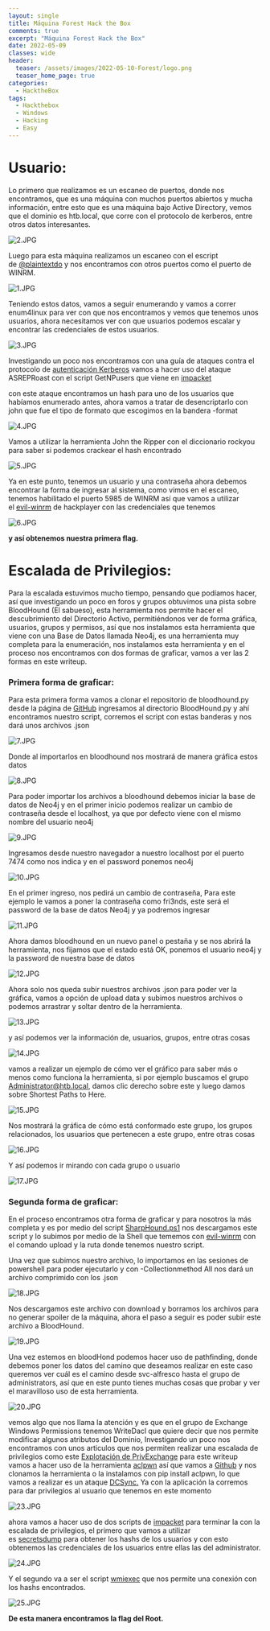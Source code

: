 ```yaml
---
layout: single
title: Máquina Forest Hack the Box
comments: true
excerpt: "Máquina Forest Hack the Box"
date: 2022-05-09
classes: wide
header:
  teaser: /assets/images/2022-05-10-Forest/logo.png
  teaser_home_page: true
categories:
  - HacktheBox
tags:
  - Hackthebox
  - Windows
  - Hacking
  - Easy
---
```


# **Usuario:**

Lo primero que realizamos es un escaneo de puertos, donde nos encontramos, que es una máquina con muchos puertos abiertos y mucha información, entre esto que es una máquina bajo Active Directory, vemos que el dominio es htb.local, que corre con el protocolo de kerberos, entre otros datos interesantes.

![2.JPG](/assets/images/2022-05-10-Forest/2.jpg)

Luego para esta máquina realizamos un escaneo con el escript de [@plaintextdo](https://github.com/juliourena?tab=repositories) y nos encontramos con otros puertos como el puerto de WINRM.

![1.JPG](/assets/images/2022-05-10-Forest/1.jpg)

Teniendo estos datos, vamos a seguir enumerando y vamos a correr enum4linux para ver con que nos encontramos y vemos que tenemos unos usuarios, ahora necesitamos ver con que usuarios podemos escalar y encontrar las credenciales de estos usuarios.

![3.JPG](/assets/images/2022-05-10-Forest/3.jpg)

Investigando un poco nos encontramos con una guía de ataques contra el protocolo de [autenticación Kerberos](https://www.tarlogic.com/en/blog/how-to-attack-kerberos/) vamos a hacer uso del ataque ASREPRoast con el script GetNPusers que viene en [impacket](https://github.com/SecureAuthCorp/impacket)

con este ataque encontramos un hash para uno de los usuarios que habíamos enumerado antes, ahora vamos a tratar de desencriptarlo con john que fue el tipo de formato que escogimos en la bandera -format

![4.JPG](/assets/images/2022-05-10-Forest/4.jpg)

Vamos a utilizar la herramienta John the Ripper con el diccionario rockyou para saber si podemos crackear el hash encontrado

![5.JPG](/assets/images/2022-05-10-Forest/5.jpg)

Ya en este punto, tenemos un usuario y una contraseña ahora debemos encontrar la forma de ingresar al sistema, como vimos en el escaneo, tenemos habilitado el puerto 5985 de WINRM así que vamos a utilizar el [evil-winrm](https://github.com/Hackplayers/evil-winrm) de hackplayer con las credenciales que tenemos

![6.JPG](/assets/images/2022-05-10-Forest/6.jpg)

**y así obtenemos nuestra primera flag.**

# **Escalada de Privilegios:**

Para la escalada estuvimos mucho tiempo, pensando que podíamos hacer, así que investigando un poco en foros y grupos obtuvimos una pista sobre BloodHound (El sabueso), esta herramienta nos permite hacer el descubrimiento del Directorio Activo, permitiéndonos ver de forma gráfica, usuarios, grupos y permisos, así que nos instalamos esta herramienta que viene con una Base de Datos llamada Neo4j, es una herramienta muy completa para la enumeración, nos instalamos esta herramienta y en el proceso nos encontramos con dos formas de graficar, vamos a ver las 2 formas en este writeup.

### **Primera forma de graficar:**

Para esta primera forma vamos a clonar el repositorio de bloodhound.py desde la página de [GitHub](https://github.com/fox-it/BloodHound.py) ingresamos al directorio BloodHound.py y ahí encontramos nuestro script, corremos el script con estas banderas y nos dará unos archivos .json

![7.JPG](/assets/images/2022-05-10-Forest/7.jpg)

Donde al importarlos en bloodhound nos mostrará de manera gráfica estos datos

![8.JPG](/assets/images/2022-05-10-Forest/8.jpg)

Para poder importar los archivos a bloodhound debemos iniciar la base de datos de Neo4j y en el primer inicio podemos realizar un cambio de contraseña desde el localhost, ya que por defecto viene con el mismo nombre del usuario neo4j

![9.JPG](/assets/images/2022-05-10-Forest/9.jpg)

Ingresamos desde nuestro navegador a nuestro localhost por el puerto 7474 como nos indica y en el password ponemos neo4j

![10.JPG](/assets/images/2022-05-10-Forest/10.jpg)

En el primer ingreso, nos pedirá un cambio de contraseña, Para este ejemplo le vamos a poner la contraseña como fri3nds, este será el password de la base de datos Neo4j y ya podremos ingresar

![11.JPG](/assets/images/2022-05-10-Forest/11.jpg)

Ahora damos bloodhound en un nuevo panel o pestaña y se nos abrirá la herramienta, nos fijamos que el estado está OK, ponemos el usuario neo4j y la password de nuestra base de datos

![12.JPG](/assets/images/2022-05-10-Forest/12.jpg)

Ahora solo nos queda subir nuestros archivos .json para poder ver la gráfica, vamos a opción de upload data y subimos nuestros archivos o podemos arrastrar y soltar dentro de la herramienta.

![13.JPG](/assets/images/2022-05-10-Forest/13.jpg)

y así podemos ver la información de, usuarios, grupos, entre otras cosas

![14.JPG](/assets/images/2022-05-10-Forest/14.jpg)

vamos a realizar un ejemplo de cómo ver el gráfico para saber más o menos como funciona la herramienta, si por ejemplo buscamos el grupo Administrator@htb.local, damos clic derecho sobre este y luego damos sobre Shortest Paths to Here.

![15.JPG](/assets/images/2022-05-10-Forest/15.jpg)

Nos mostrará la gráfica de cómo está conformado este grupo, los grupos relacionados, los usuarios que pertenecen a este grupo, entre otras cosas

![16.JPG](/assets/images/2022-05-10-Forest/16.jpg)

Y así podemos ir mirando con cada grupo o usuario

![17.JPG](/assets/images/2022-05-10-Forest/17.jpg)

### **Segunda forma de graficar:**

En el proceso encontramos otra forma de graficar y para nosotros la más completa y es por medio del script [SharpHound.ps1](https://github.com/BloodHoundAD/BloodHound/blob/master/Ingestors/SharpHound.ps1) nos descargamos este script y lo subimos por medio de la Shell que tememos con [evil-winrm](https://github.com/Hackplayers/evil-winrm) con el comando upload y la ruta donde tenemos nuestro script.

Una vez que subimos nuestro archivo, lo importamos en las sesiones de powershell para poder ejecutarlo y con -Collectionmethod All nos dará un archivo comprimido con los .json

![18.JPG](/assets/images/2022-05-10-Forest/18.jpg)

Nos descargamos este archivo con download y borramos los archivos para no generar spoiler de la máquina, ahora el paso a seguir es poder subir este archivo a BloodHound.

![19.JPG](/assets/images/2022-05-10-Forest/19.jpg)

Una vez estemos en bloodHond podemos hacer uso de pathfinding, donde debemos poner los datos del camino que deseamos realizar en este caso queremos ver cuál es el camino desde svc-alfresco hasta el grupo de administrators, así que en este punto tienes muchas cosas que probar y ver el maravilloso uso de esta herramienta.

![20.JPG](/assets/images/2022-05-10-Forest/20.jpg)

vemos algo que nos llama la atención y es que en el grupo de Exchange Windows Permissions tenemos WriteDacl que quiere decir que nos permite modificar algunos atributos del Dominio, Investigando un poco nos encontramos con unos articulos que nos permiten realizar una escalada de privilegios como este [Explotación de PrivExchange](https://chryzsh.github.io/exploiting-privexchange/) para este writeup vamos a hacer uso de la herramienta [aclpwn](https://github.com/fox-it/aclpwn.py/wiki/Quickstart) así que vamos a [Github](https://github.com/fox-it/aclpwn.py) y nos clonamos la herramienta o la instalamos con pip install aclpwn, lo que vamos a realizar es un ataque [DCSync.](https://stealthbits.com/blog/what-is-dcsync-an-introduction/) Ya con la aplicación la corremos para dar privilegios al usuario que tenemos en este momento

![23.JPG](/assets/images/2022-05-10-Forest/23.jpg)

ahora vamos a hacer uso de dos scripts de [impacket](https://github.com/SecureAuthCorp/impacket) para terminar la con la escalada de privilegios, el primero que vamos a utilizar es [secretsdump](https://github.com/SecureAuthCorp/impacket/blob/master/examples/secretsdump.py) para obtener los hashs de los usuarios y con esto obtenemos las credenciales de los usuarios entre ellas las del administrator.

![24.JPG](/assets/images/2022-05-10-Forest/24.jpg)

Y el segundo va a ser el script [wmiexec](https://github.com/SecureAuthCorp/impacket/blob/master/examples/wmiexec.py) que nos permite una conexión con los hashs encontrados.

![25.JPG](/assets/images/2022-05-10-Forest/25.jpg)

**De esta manera encontramos la flag del Root.**